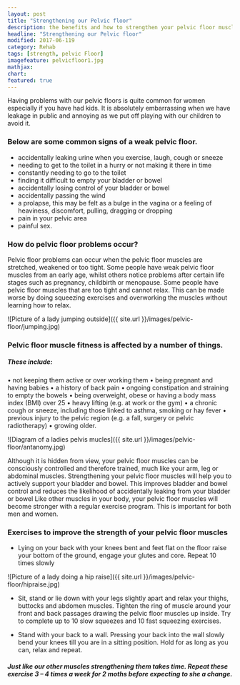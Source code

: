 ```yaml
---
layout: post
title: "Strengthening our Pelvic floor"
description: the benefits and how to strengthen your pelvic floor muscles
headline: "Strengthening our Pelvic floor"
modified: 2017-06-119
category: Rehab
tags: [strength, pelvic Floor]
imagefeature: pelvicfloor1.jpg
mathjax: 
chart:
featured: true
---
```


<style>

    .notepad-post-title h1{

        display: none!important;
    }

    .modify .notepad-post-title h1{

        display: block!important;
    }

    .bg-img img {
    	 -webkit-background-size: cover!important;
		  -moz-background-size: cover!important;
		  -o-background-size: cover!important;
		  background-size: cover!important;
    }

</style>



Having problems with our pelvic floors is quite common for women especially if you have had kids. It is absolutely embarrassing when we have leakage in public and annoying as we put off playing with our children to avoid it. 

### Below are some common signs of a weak pelvic floor.

+	accidentally leaking urine when you exercise, laugh, cough or sneeze 
+	needing to get to the toilet in a hurry or not making it there in time 
+	constantly needing to go to the  toilet 
+	finding it difficult to empty your bladder or bowel 
+	accidentally losing control of your bladder or bowel 
+	accidentally passing the wind 
+	a prolapse, this may be felt as a bulge in the vagina or a feeling of heaviness, discomfort, pulling, dragging or dropping 
+	pain in your pelvic area 
+	painful sex. 

### How do pelvic floor problems occur?

Pelvic floor problems can occur when the pelvic floor muscles are stretched, weakened or too tight. 
Some people have weak pelvic floor muscles from an early age, whilst others notice problems after certain life stages such as pregnancy, childbirth or menopause. 
Some people have pelvic floor muscles that are too tight and cannot relax. This can be made worse by doing squeezing exercises and overworking the muscles without learning how to relax. 

![Picture of a lady jumping outside]({{ site.url }}/images/pelvic-floor/jumping.jpg)



### Pelvic floor muscle fitness is affected by a number of things.

##### These include: 

• not keeping them active or over working them 
• being pregnant and having babies 
• a history of back pain 
• ongoing constipation and straining to empty the bowels 
• being overweight, obese or having a body mass index (BMI) over 25 
• heavy lifting (e.g. at work or the gym) 
• a chronic cough or sneeze, including those linked to asthma, smoking or hay fever 
• previous injury to the pelvic region (e.g. a fall, surgery or pelvic radiotherapy) 
• growing older. 

![Diagram of a ladies pelvis mucles]({{ site.url }}/images/pelvic-floor/antanomy.jpg)

Although it is hidden from view, your pelvic floor muscles can be consciously controlled and therefore trained, much like your arm, leg or abdominal muscles. Strengthening your pelvic floor muscles will help you to actively support your bladder and bowel. This improves bladder and bowel control and reduces the likelihood of accidentally leaking from your bladder or bowel   Like other muscles in your body, your pelvic floor muscles will become stronger with a regular exercise program. This is important for both men and women. 

### Exercises to improve the strength of your pelvic floor muscles 

+	Lying on your back with your knees bent and feet flat on the floor raise your bottom of the ground, engage your glutes and core. Repeat 10 		times slowly 


![Picture of a lady doing a hip raise]({{ site.url }}/images/pelvic-floor/hipraise.jpg)


+	Sit, stand or lie down with your legs slightly apart and relax your thighs, buttocks and abdomen muscles. Tighten the ring of muscle around 	your front and back passages drawing the pelvic floor muscles up inside. Try to complete up to 10 slow squeezes and 10 fast squeezing 			exercises. 

+	Stand with your back to a wall. Pressing your back into the wall slowly bend your knees till you are in a sitting position. Hold for as long 	 as you can, relax and repeat. 

##### Just like our other muscles strengthening them takes time. Repeat these exercise 3 – 4 times a week for 2 moths before expecting to she a change. 








